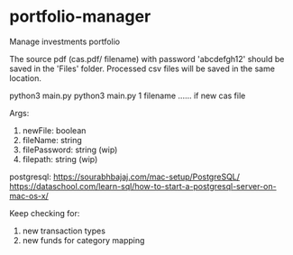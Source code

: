 # portfolio-manager

Manage investments portfolio

The source pdf (cas.pdf/ filename) with password 'abcdefgh12' should be saved in the 'Files' folder.
Processed csv files will be saved in the same location.

python3 main.py
python3 main.py 1 filename  ...... if new cas file

Args:

1. newFile: boolean
2. fileName: string
3. filePassword: string (wip)
4. filepath: string (wip)

postgresql:
<https://sourabhbajaj.com/mac-setup/PostgreSQL/>
<https://dataschool.com/learn-sql/how-to-start-a-postgresql-server-on-mac-os-x/>

Keep checking for:

1. new transaction types
2. new funds for category mapping